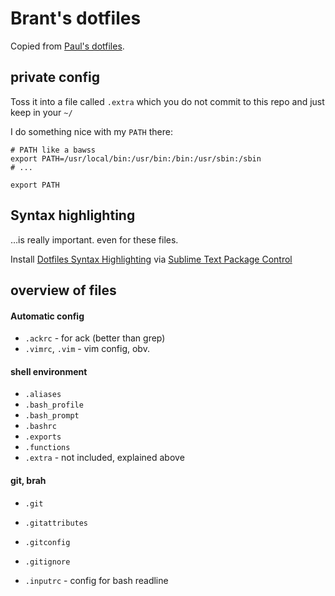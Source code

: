 # Brant's dotfiles

Copied from [Paul's dotfiles](https://github.com/paulirish/dotfiles).

## private config

Toss it into a file called `.extra` which you do not commit to this repo and just keep in your `~/`

I do something nice with my `PATH` there:

```shell
# PATH like a bawss
export PATH=/usr/local/bin:/usr/bin:/bin:/usr/sbin:/sbin
# ...

export PATH
```

## Syntax highlighting

…is really important. even for these files.

Install [Dotfiles Syntax Highlighting](https://sublime.wbond.net/packages/Dotfiles%20Syntax%20Highlighting) via [Sublime Text Package Control](https://sublime.wbond.net/installation)


## overview of files

####  Automatic config
* `.ackrc` - for ack (better than grep)
* `.vimrc`, `.vim` - vim config, obv.

#### shell environment
* `.aliases`
* `.bash_profile`
* `.bash_prompt`
* `.bashrc`
* `.exports`
* `.functions`
* `.extra` - not included, explained above

#### git, brah
* `.git`
* `.gitattributes`
* `.gitconfig`
* `.gitignore`

* `.inputrc` - config for bash readline

